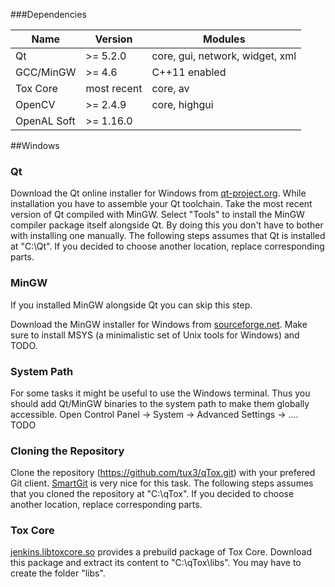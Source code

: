 ###Dependencies

| Name         | Version     | Modules                         |
|--------------|-------------|-------------------------------- |
| Qt           | >= 5.2.0    | core, gui, network, widget, xml |
| GCC/MinGW    | >= 4.6      | C++11 enabled                   |
| Tox Core     | most recent | core, av                        |
| OpenCV       | >= 2.4.9    | core, highgui                   |
| OpenAL Soft  | >= 1.16.0   |                                 |

##Windows

### Qt

Download the Qt online installer for Windows from [qt-project.org](http://qt-project.org/downloads).
While installation you have to assemble your Qt toolchain. Take the most recent version of Qt compiled with MinGW. 
Select "Tools" to install the MinGW compiler package itself alongside Qt. By doing this you don't have to bother with installing one manually.
The following steps assumes that Qt is installed at "C:\Qt". If you decided to choose another location, replace corresponding parts.

### MinGW

If you installed MinGW alongside Qt you can skip this step.

Download the MinGW installer for Windows from [sourceforge.net](http://sourceforge.net/projects/mingw/files/Installer/).
Make sure to install MSYS (a minimalistic set of Unix tools for Windows) and TODO.

### System Path

For some tasks it might be useful to use the Windows terminal. Thus you should add Qt/MinGW binaries to the system path to make them globally accessible. 
Open Control Panel -> System -> Advanced Settings -> .... TODO

### Cloning the Repository

Clone the repository (https://github.com/tux3/qTox.git) with your prefered Git client. [SmartGit](http://www.syntevo.com/smartgit/) is very nice for this task.
The following steps assumes that you cloned the repository at "C:\qTox". If you decided to choose another location, replace corresponding parts.

### Tox Core

[jenkins.libtoxcore.so](http://jenkins.libtoxcore.so/job/libtoxcore-win32-i686/lastSuccessfulBuild/artifact/libtoxcore-win32-i686.zip) 
provides a prebuild package of Tox Core. Download this package and extract its content to "C:\qTox\libs". You may have to create the folder "libs".

